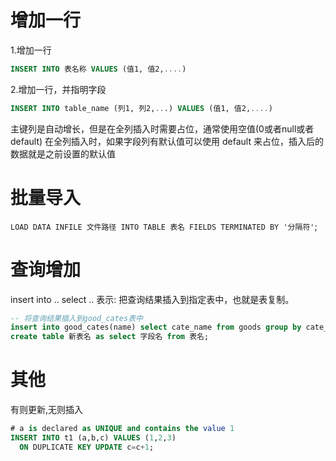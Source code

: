 
# 增加一行
1.增加一行
```sql
INSERT INTO 表名称 VALUES (值1, 值2,....)
```
2.增加一行，并指明字段
```sql
INSERT INTO table_name (列1, 列2,...) VALUES (值1, 值2,....)
```
主键列是自动增长，但是在全列插入时需要占位，通常使用空值(0或者null或者default)
在全列插入时，如果字段列有默认值可以使用 default 来占位，插入后的数据就是之前设置的默认值

# 批量导入
`LOAD DATA INFILE 文件路径 INTO TABLE 表名 FIELDS TERMINATED BY '分隔符'`;

# 查询增加

insert into .. select .. 表示: 把查询结果插入到指定表中，也就是表复制。
```sql
-- 将查询结果插入到good_cates表中
insert into good_cates(name) select cate_name from goods group by cate_name;
create table 新表名 as select 字段名 from 表名;
```

# 其他
有则更新,无则插入
```sql
# a is declared as UNIQUE and contains the value 1
INSERT INTO t1 (a,b,c) VALUES (1,2,3)
  ON DUPLICATE KEY UPDATE c=c+1;
```